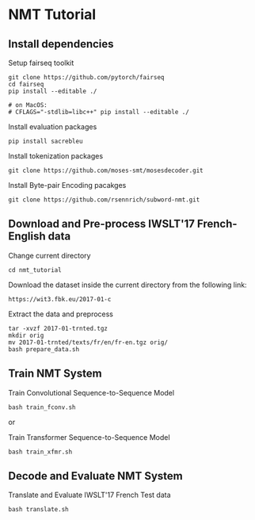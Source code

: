 # NMT Tutorial

## Install dependencies
Setup fairseq toolkit
```
git clone https://github.com/pytorch/fairseq
cd fairseq
pip install --editable ./

# on MacOS:
# CFLAGS="-stdlib=libc++" pip install --editable ./
```

Install evaluation packages
```
pip install sacrebleu
```
Install tokenization packages
```
git clone https://github.com/moses-smt/mosesdecoder.git
```

Install Byte-pair Encoding pacakges
```
git clone https://github.com/rsennrich/subword-nmt.git
```

## Download and Pre-process IWSLT'17 French-English data
Change current directory
```
cd nmt_tutorial
```
Download the dataset inside the current directory from the following link:
```
https://wit3.fbk.eu/2017-01-c
```
Extract the data and preprocess
```
tar -xvzf 2017-01-trnted.tgz
mkdir orig
mv 2017-01-trnted/texts/fr/en/fr-en.tgz orig/
bash prepare_data.sh
```

## Train NMT System
Train Convolutional Sequence-to-Sequence Model
```
bash train_fconv.sh
```
or

Train Transformer Sequence-to-Sequence Model
```
bash train_xfmr.sh
```

## Decode and Evaluate NMT System
Translate and Evaluate IWSLT'17 French Test data
```
bash translate.sh
```
